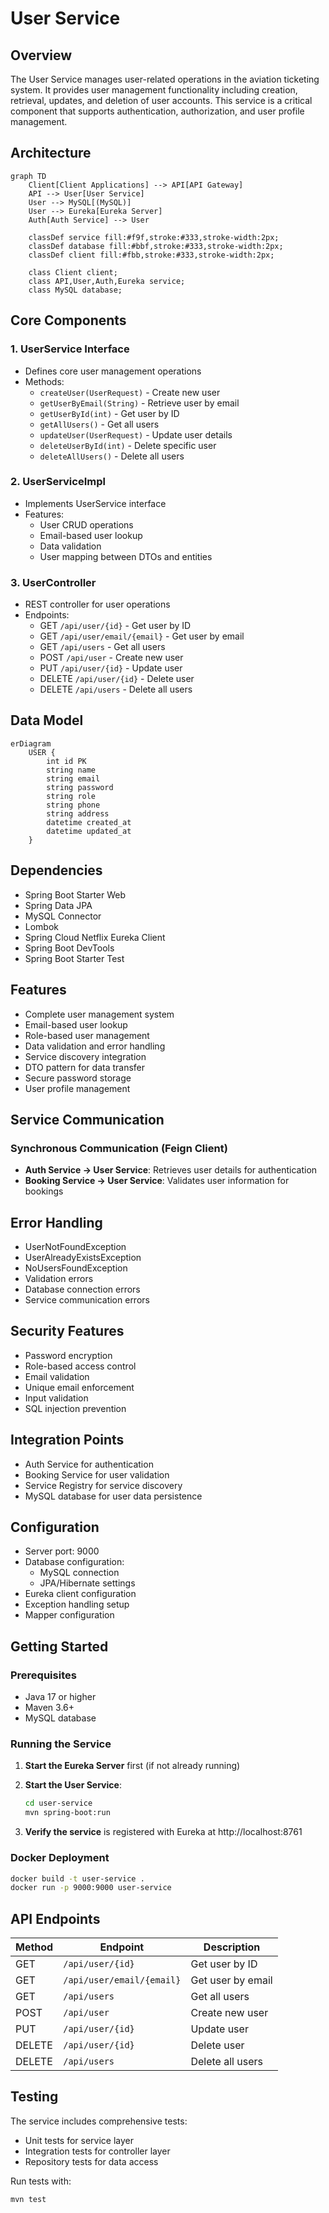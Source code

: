 # User Service

## Overview
The User Service manages user-related operations in the aviation ticketing system. It provides user management functionality including creation, retrieval, updates, and deletion of user accounts. This service is a critical component that supports authentication, authorization, and user profile management.

## Architecture

```mermaid
graph TD
    Client[Client Applications] --> API[API Gateway]
    API --> User[User Service]
    User --> MySQL[(MySQL)]
    User --> Eureka[Eureka Server]
    Auth[Auth Service] --> User
    
    classDef service fill:#f9f,stroke:#333,stroke-width:2px;
    classDef database fill:#bbf,stroke:#333,stroke-width:2px;
    classDef client fill:#fbb,stroke:#333,stroke-width:2px;
    
    class Client client;
    class API,User,Auth,Eureka service;
    class MySQL database;
```

## Core Components

### 1. UserService Interface
- Defines core user management operations
- Methods:
    - `createUser(UserRequest)` - Create new user
    - `getUserByEmail(String)` - Retrieve user by email
    - `getUserById(int)` - Get user by ID
    - `getAllUsers()` - Get all users
    - `updateUser(UserRequest)` - Update user details
    - `deleteUserById(int)` - Delete specific user
    - `deleteAllUsers()` - Delete all users

### 2. UserServiceImpl
- Implements UserService interface
- Features:
    - User CRUD operations
    - Email-based user lookup
    - Data validation
    - User mapping between DTOs and entities

### 3. UserController
- REST controller for user operations
- Endpoints:
    - GET `/api/user/{id}` - Get user by ID
    - GET `/api/user/email/{email}` - Get user by email
    - GET `/api/users` - Get all users
    - POST `/api/user` - Create new user
    - PUT `/api/user/{id}` - Update user
    - DELETE `/api/user/{id}` - Delete user
    - DELETE `/api/users` - Delete all users

## Data Model

```mermaid
erDiagram
    USER {
        int id PK
        string name
        string email
        string password
        string role
        string phone
        string address
        datetime created_at
        datetime updated_at
    }
```

## Dependencies
- Spring Boot Starter Web
- Spring Data JPA
- MySQL Connector
- Lombok
- Spring Cloud Netflix Eureka Client
- Spring Boot DevTools
- Spring Boot Starter Test

## Features
- Complete user management system
- Email-based user lookup
- Role-based user management
- Data validation and error handling
- Service discovery integration
- DTO pattern for data transfer
- Secure password storage
- User profile management

## Service Communication

### Synchronous Communication (Feign Client)
- **Auth Service → User Service**: Retrieves user details for authentication
- **Booking Service → User Service**: Validates user information for bookings

## Error Handling
- UserNotFoundException
- UserAlreadyExistsException
- NoUsersFoundException
- Validation errors
- Database connection errors
- Service communication errors

## Security Features
- Password encryption
- Role-based access control
- Email validation
- Unique email enforcement
- Input validation
- SQL injection prevention

## Integration Points
- Auth Service for authentication
- Booking Service for user validation
- Service Registry for service discovery
- MySQL database for user data persistence

## Configuration
- Server port: 9000
- Database configuration:
  - MySQL connection
  - JPA/Hibernate settings
- Eureka client configuration
- Exception handling setup
- Mapper configuration

## Getting Started

### Prerequisites
- Java 17 or higher
- Maven 3.6+
- MySQL database

### Running the Service

1. **Start the Eureka Server** first (if not already running)

2. **Start the User Service**:
   ```bash
   cd user-service
   mvn spring-boot:run
   ```

3. **Verify the service** is registered with Eureka at http://localhost:8761

### Docker Deployment

```bash
docker build -t user-service .
docker run -p 9000:9000 user-service
```

## API Endpoints

| Method | Endpoint | Description |
|--------|----------|-------------|
| GET | `/api/user/{id}` | Get user by ID |
| GET | `/api/user/email/{email}` | Get user by email |
| GET | `/api/users` | Get all users |
| POST | `/api/user` | Create new user |
| PUT | `/api/user/{id}` | Update user |
| DELETE | `/api/user/{id}` | Delete user |
| DELETE | `/api/users` | Delete all users |

## Testing

The service includes comprehensive tests:
- Unit tests for service layer
- Integration tests for controller layer
- Repository tests for data access

Run tests with:
```bash
mvn test
``` 